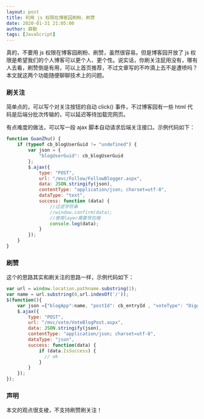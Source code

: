 ```yaml
---
layout: post
title: 利用 js 权限在博客园刷粉、刷赞
date: 2020-01-31 21:05:00
author: 薛勤
tags: [JavaScript]
---
```


真的，不要用 js 权限在博客园刷粉、刷赞，虽然很容易。但是博客园开放了 js 权限是希望我们的个人博客可以更个人、更个性。说实话，你刷关注屁用没有，哪有人去看，刷赞倒是有用，可以上首页推荐，不过文章写的不咋滴上去不是遭喷吗？本文就这两个功能随便聊聊技术上的问题。

### 刷关注

简单点的，可以写个对关注按钮的自动 click() 事件，不过博客园有一些 html 代码是后端分批次传输的，可以延迟等待加载完网页。

有点难度的做法，可以写一段 ajax 脚本自动请求后端关注接口。示例代码如下：

```js
function GuanZhu() {
    if (typeof cb_blogUserGuid != "undefined") {
        var json = {
            "blogUserGuid": cb_blogUserGuid
        };
        $.ajax({
            type: "POST",
            url: "/mvc/Follow/FollowBlogger.aspx",
            data: JSON.stringify(json),
            contentType: "application/json; charset=utf-8",
            dataType: "text",
            success: function (data) {
                //过滤字符串
                //window.confirm(data);
                //使用layer需要导包哦
                console.log(data);
            }
        });
    }
}
```

### 刷赞

这个的思路其实和刷关注的思路一样，示例代码如下：

```js
var url = window.location.pathname.substring(1);
var name = url.substring(0,url.indexOf('/')); 
$(function(){
    var json ={"blogApp":name, "postId": cb_entryId , "voteType": "Digg", "isAbandoned": false};
    $.ajax({
        type: "POST",
        url: "/mvc/vote/VoteBlogPost.aspx",
        data: JSON.stringify(json),
        contentType: "application/json; charset=utf-8",
        dataType: "json",
        success: function(data) {
            if (data.IsSuccess) {
              // ok
            }
        }
    });
});
```

### 声明

本文的观点很支棱，不支持刷赞刷关注！

